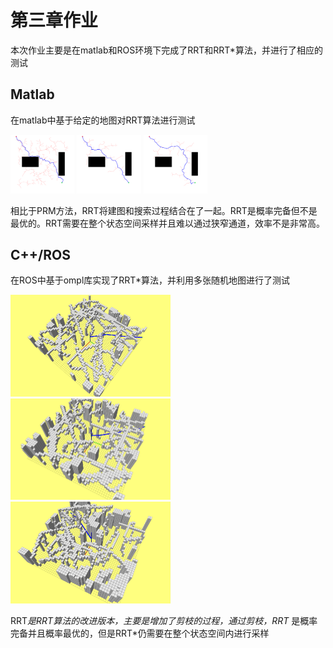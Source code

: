 # 第三章作业

本次作业主要是在matlab和ROS环境下完成了RRT和RRT*算法，并进行了相应的测试

## Matlab

在matlab中基于给定的地图对RRT算法进行测试

<img src="pictures/1.png" style="zoom:10%;" />

<img src="pictures/2.png" style="zoom:10%;" />

<img src="pictures/3.png" style="zoom:10%;" />

相比于PRM方法，RRT将建图和搜索过程结合在了一起。RRT是概率完备但不是最优的。RRT需要在整个状态空间采样并且难以通过狭窄通道，效率不是非常高。

## C++/ROS

在ROS中基于ompl库实现了RRT*算法，并利用多张随机地图进行了测试

<img src="pictures/4.png" style="zoom:25%;" />

<img src="pictures/5.png" style="zoom:25%;" />

<img src="pictures/6.png" style="zoom:25%;" />



RRT*是RRT算法的改进版本，主要是增加了剪枝的过程，通过剪枝，RRT* 是概率完备并且概率最优的，但是RRT*仍需要在整个状态空间内进行采样
